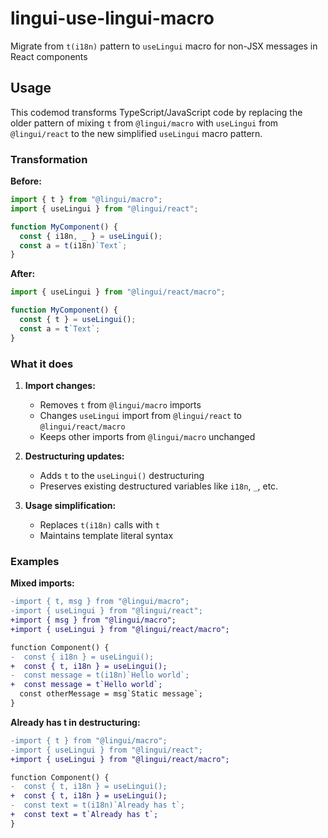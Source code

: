 # lingui-use-lingui-macro

Migrate from `t(i18n)` pattern to `useLingui` macro for non-JSX messages in React components

## Usage

This codemod transforms TypeScript/JavaScript code by replacing the older pattern of mixing `t` from `@lingui/macro` with `useLingui` from `@lingui/react` to the new simplified `useLingui` macro pattern.

### Transformation

**Before:**
```typescript
import { t } from "@lingui/macro";
import { useLingui } from "@lingui/react";

function MyComponent() {
  const { i18n, _ } = useLingui();
  const a = t(i18n)`Text`;
}
```

**After:**
```typescript
import { useLingui } from "@lingui/react/macro";

function MyComponent() {
  const { t } = useLingui();
  const a = t`Text`;
}
```

### What it does

1. **Import changes:**
   - Removes `t` from `@lingui/macro` imports
   - Changes `useLingui` import from `@lingui/react` to `@lingui/react/macro`
   - Keeps other imports from `@lingui/macro` unchanged

2. **Destructuring updates:**
   - Adds `t` to the `useLingui()` destructuring
   - Preserves existing destructured variables like `i18n`, `_`, etc.

3. **Usage simplification:**
   - Replaces `t(i18n)` calls with `t`
   - Maintains template literal syntax

### Examples

**Mixed imports:**
```diff
-import { t, msg } from "@lingui/macro";
-import { useLingui } from "@lingui/react";
+import { msg } from "@lingui/macro";
+import { useLingui } from "@lingui/react/macro";

function Component() {
-  const { i18n } = useLingui();
+  const { t, i18n } = useLingui();
-  const message = t(i18n)`Hello world`;
+  const message = t`Hello world`;
  const otherMessage = msg`Static message`;
}
```

**Already has t in destructuring:**
```diff
-import { t } from "@lingui/macro";
-import { useLingui } from "@lingui/react";
+import { useLingui } from "@lingui/react/macro";

function Component() {
-  const { t, i18n } = useLingui();
+  const { t, i18n } = useLingui();
-  const text = t(i18n)`Already has t`;
+  const text = t`Already has t`;
}
```
